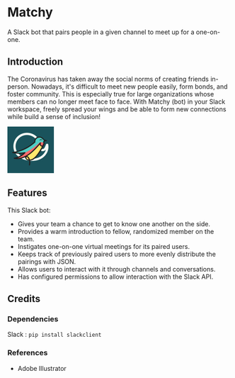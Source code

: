 # Matchy
A Slack bot that pairs people in a given channel to meet up for a one-on-one.

## Introduction
The Coronavirus has taken away the social norms of creating friends in-person. Nowadays, it's difficult to meet new people easily, form bonds, and foster community. This is especially true for large organizations whose members can no longer meet face to face. With Matchy (bot) in your Slack workspace, freely spread your wings and be able to form new connections while build a sense of inclusion!

![MatchyLogo](matchy_logo.jpg)

## Features
This Slack bot:
* Gives your team a chance to get to know one another on the side.
* Provides a warm introduction to fellow, randomized member on the team.
* Instigates one-on-one virtual meetings for its paired users.
* Keeps track of previously paired users to more evenly distribute the pairings with JSON.
* Allows users to interact with it through channels and conversations.
* Has configured permissions to allow interaction with the Slack API.

## Credits

### Dependencies
Slack : `pip install slackclient`

### References
* Adobe Illustrator
